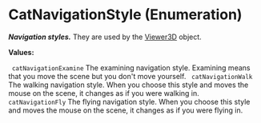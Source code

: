 # CatNavigationStyle (Enumeration)

**_Navigation styles._**
They are used by the [Viewer3D](../InfInterfaces/interface_Viewer3D_12290.md) object.

**Values:**

` catNavigationExamine`      The examining navigation style. Examining means that you move the scene but you don't move yourself.
` catNavigationWalk`      The walking navigation style. When you choose this style and moves the mouse on the scene, it changes as if you were walking in.
` catNavigationFly`      The flying navigation style. When you choose this style and moves the mouse on the scene, it changes as if you were flying in.